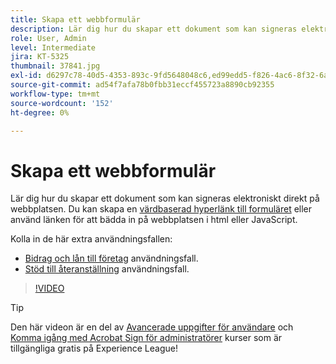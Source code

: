 ```yaml
---
title: Skapa ett webbformulär
description: Lär dig hur du skapar ett dokument som kan signeras elektroniskt direkt på webbplatsen
role: User, Admin
level: Intermediate
jira: KT-5325
thumbnail: 37841.jpg
exl-id: d6297c78-40d5-4353-893c-9fd5648048c6,ed99edd5-f826-4ac6-8f32-6a4e6e48ddc6
source-git-commit: ad54f7afa78b0fbb31eccf455723a8890cb92355
workflow-type: tm+mt
source-wordcount: '152'
ht-degree: 0%

---
```


# Skapa ett webbformulär

Lär dig hur du skapar ett dokument som kan signeras elektroniskt direkt på webbplatsen. Du kan skapa en [värdbaserad hyperlänk till formuläret](https://salesforceintegration.na2.echosign.com/public/esignWidget?wid=CBFCIBAA3AAABLblqZhBTZvjMual0H-M6HTSunw9hV1t-OdGbQI3d-nWJdEH76dHPxK1QH6DO9XGjch6QVho*) eller använd länken för att bädda in på webbplatsen i html eller JavaScript.

Kolla in de här extra användningsfallen:

* [Bidrag och lån till företag](https://experienceleague.adobe.com/docs/document-cloud-learn/sign-learning-hub/expand/recipes/gov/usecasegovgrants.html?lang=en) användningsfall.
* [Stöd till återanställning](https://experienceleague.adobe.com/docs/document-cloud-learn/sign-learning-hub/expand/recipes/gov/usecasegovreemployment.html?lang=en) användningsfall.

>[!VIDEO](https://video.tv.adobe.com/v/37841?quality=12&learn=on&hidetitle=true)

>[!TIP]
>
>Den här videon är en del av [Avancerade uppgifter för användare](https://experienceleague.adobe.com/?recommended=Sign-U-1-2020.3) och [Komma igång med Acrobat Sign för administratörer](https://experienceleague.adobe.com/?recommended=Sign-A-1-2020.2) kurser som är tillgängliga gratis på Experience League!
